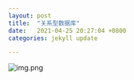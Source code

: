 ```yaml
---
layout: post
title:  "关系型数据库"
date:   2021-04-25 20:27:04 +0800
categories: jekyll update

---
```


![img.png][db0]


[db0]: {{site.baseurl}}/assets/images/db/img.png
